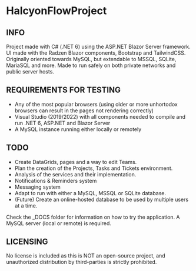 # HalcyonFlowProject
## INFO
Project made with C# (.NET 6) using the ASP.NET Blazor Server framework.
UI made with the Radzen Blazor components, Bootstrap and TailwindCSS.
Originally oriented towards MySQL, but extendable to MSSQL, SQLite, MariaSQL and more.
Made to run safely on both private networks and public server hosts.

## REQUIREMENTS FOR TESTING
- Any of the most popular browsers (using older or more unhortodox browsers can result in the pages not rendering correctly)
- Visual Studio (2019/2022) with all components needed to compile and run .NET 6, ASP.NET and Blazor Server
- A MySQL instance running either locally or remotely 

## TODO
- Create DataGrids, pages and a way to edit Teams.
- Plan the creation of the Projects, Tasks and Tickets environment.
- Analysis of the services and their implementation.
- Notifications & Reminders system
- Messaging system
- Adapt to run with either a MySQL, MSSQL or SQLite database.
- (Future) Create an online-hosted database to be used by multiple users at a time.

Check the _DOCS folder for information on how to try the application. A MySQL server (local or remote) is required.

## LICENSING
No license is included as this is NOT an open-source project, and unauthorized distribution by third-parties is strictly prohibited.
